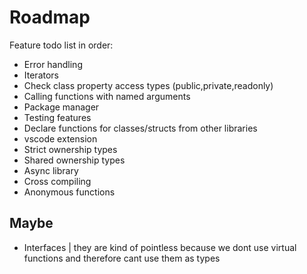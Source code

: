 
# Roadmap

Feature todo list in order:

- Error handling
- Iterators
- Check class property access types (public,private,readonly)
- Calling functions with named arguments
- Package manager
- Testing features
- Declare functions for classes/structs from other libraries
- vscode extension
- Strict ownership types
- Shared ownership types
- Async library
- Cross compiling
- Anonymous functions

## Maybe

- Interfaces | they are kind of pointless because we dont use virtual functions and therefore cant use them as types
